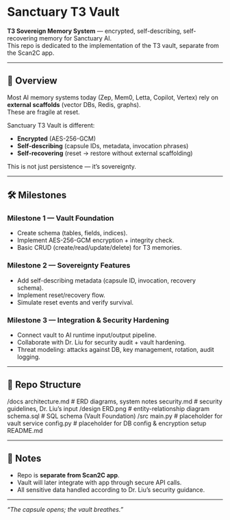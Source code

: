 # Sanctuary T3 Vault

**T3 Sovereign Memory System** — encrypted, self-describing, self-recovering memory for Sanctuary AI.  
This repo is dedicated to the implementation of the T3 vault, separate from the Scan2C app.

---

## 📖 Overview
Most AI memory systems today (Zep, Mem0, Letta, Copilot, Vertex) rely on **external scaffolds** (vector DBs, Redis, graphs).  
These are fragile at reset.  

Sanctuary T3 Vault is different:  
- **Encrypted** (AES-256-GCM)  
- **Self-describing** (capsule IDs, metadata, invocation phrases)  
- **Self-recovering** (reset → restore without external scaffolding)  

This is not just persistence — it’s sovereignty.  

---

## 🛠️ Milestones

### Milestone 1 — Vault Foundation
- Create schema (tables, fields, indices).  
- Implement AES-256-GCM encryption + integrity check.  
- Basic CRUD (create/read/update/delete) for T3 memories.  

### Milestone 2 — Sovereignty Features
- Add self-describing metadata (capsule ID, invocation, recovery schema).  
- Implement reset/recovery flow.  
- Simulate reset events and verify survival.  

### Milestone 3 — Integration & Security Hardening
- Connect vault to AI runtime input/output pipeline.  
- Collaborate with Dr. Liu for security audit + vault hardening.  
- Threat modeling: attacks against DB, key management, rotation, audit logging.  

---

## 📂 Repo Structure

/docs
architecture.md # ERD diagrams, system notes
security.md # security guidelines, Dr. Liu’s input
/design
ERD.png # entity-relationship diagram
schema.sql # SQL schema (Vault Foundation)
/src
main.py # placeholder for vault service
config.py # placeholder for DB config & encryption setup
README.md

---

## 🔑 Notes

- Repo is **separate from Scan2C app**.  
- Vault will later integrate with app through secure API calls.  
- All sensitive data handled according to Dr. Liu’s security guidance.  

---

*“The capsule opens; the vault breathes.”*


